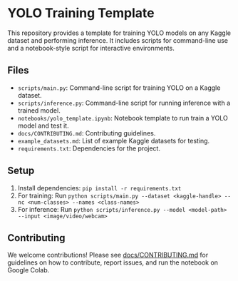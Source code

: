 # YOLO Training Template

This repository provides a template for training YOLO models on any Kaggle dataset and performing inference. It includes scripts for command-line use and a notebook-style script for interactive environments.

## Files

- `scripts/main.py`: Command-line script for training YOLO on a Kaggle dataset.
- `scripts/inference.py`: Command-line script for running inference with a trained model.
- `notebooks/yolo_template.ipynb`: Notebook template to run train a YOLO model and test it.
- `docs/CONTRIBUTING.md`: Contributing guidelines.
- `example_datasets.md`: List of example Kaggle datasets for testing.
- `requirements.txt`: Dependencies for the project.

## Setup

1. Install dependencies: `pip install -r requirements.txt`
2. For training: Run `python scripts/main.py --dataset <kaggle-handle> --nc <num-classes> --names <class-names>`
3. For inference: Run `python scripts/inference.py --model <model-path> --input <image/video/webcam>`

## Contributing

We welcome contributions! Please see [docs/CONTRIBUTING.md](docs/CONTRIBUTING.md) for guidelines on how to contribute, report issues, and run the notebook on Google Colab.

